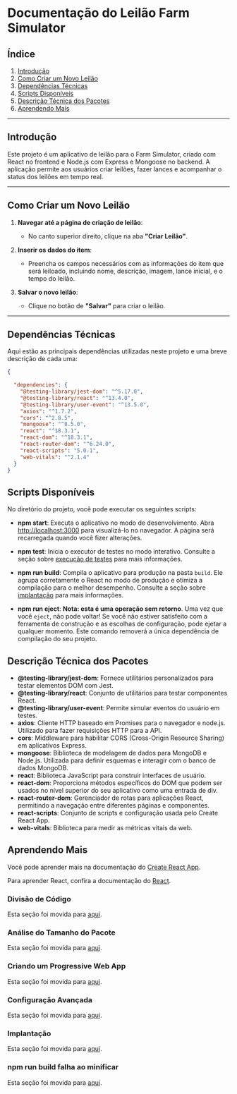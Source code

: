 # Documentação do Leilão Farm Simulator

## Índice

1. [Introdução](#introdução)
2. [Como Criar um Novo Leilão](#como-criar-um-novo-leilão)
3. [Dependências Técnicas](#dependências-técnicas)
4. [Scripts Disponíveis](#scripts-disponíveis)
5. [Descrição Técnica dos Pacotes](#descrição-técnica-dos-pacotes)
6. [Aprendendo Mais](#aprendendo-mais)

---

## Introdução

Este projeto é um aplicativo de leilão para o Farm Simulator, criado com React no frontend e Node.js com Express e Mongoose no backend. A aplicação permite aos usuários criar leilões, fazer lances e acompanhar o status dos leilões em tempo real.

---

## Como Criar um Novo Leilão

1. **Navegar até a página de criação de leilão**:
   - No canto superior direito, clique na aba **"Criar Leilão"**.

2. **Inserir os dados do item**:
   - Preencha os campos necessários com as informações do item que será leiloado, incluindo nome, descrição, imagem, lance inicial, e o tempo do leilão.

3. **Salvar o novo leilão**:
   - Clique no botão de **"Salvar"** para criar o leilão.

---

## Dependências Técnicas

Aqui estão as principais dependências utilizadas neste projeto e uma breve descrição de cada uma:

```json
{
  
  "dependencies": {
    "@testing-library/jest-dom": "^5.17.0",
    "@testing-library/react": "^13.4.0",
    "@testing-library/user-event": "^13.5.0",
    "axios": "^1.7.2",
    "cors": "^2.8.5",
    "mongoose": "^8.5.0",
    "react": "^18.3.1",
    "react-dom": "^18.3.1",
    "react-router-dom": "^6.24.0",
    "react-scripts": "5.0.1",
    "web-vitals": "^2.1.4"
  }
}
```
## Scripts Disponíveis

No diretório do projeto, você pode executar os seguintes scripts:

- **npm start**: Executa o aplicativo no modo de desenvolvimento. Abra [http://localhost:3000](http://localhost:3000) para visualizá-lo no navegador. A página será recarregada quando você fizer alterações.

- **npm test**: Inicia o executor de testes no modo interativo. Consulte a seção sobre [execução de testes](https://facebook.github.io/create-react-app/docs/running-tests) para mais informações.

- **npm run build**: Compila o aplicativo para produção na pasta `build`. Ele agrupa corretamente o React no modo de produção e otimiza a compilação para o melhor desempenho. Consulte a seção sobre [implantação](https://facebook.github.io/create-react-app/docs/deployment) para mais informações.

- **npm run eject**: **Nota: esta é uma operação sem retorno**. Uma vez que você `eject`, não pode voltar! Se você não estiver satisfeito com a ferramenta de construção e as escolhas de configuração, pode ejetar a qualquer momento. Este comando removerá a única dependência de compilação do seu projeto.

## Descrição Técnica dos Pacotes

- **@testing-library/jest-dom**: Fornece utilitários personalizados para testar elementos DOM com Jest.
- **@testing-library/react**: Conjunto de utilitários para testar componentes React.
- **@testing-library/user-event**: Permite simular eventos do usuário em testes.
- **axios**: Cliente HTTP baseado em Promises para o navegador e node.js. Utilizado para fazer requisições HTTP para a API.
- **cors**: Middleware para habilitar CORS (Cross-Origin Resource Sharing) em aplicativos Express.
- **mongoose**: Biblioteca de modelagem de dados para MongoDB e Node.js. Utilizada para definir esquemas e interagir com o banco de dados MongoDB.
- **react**: Biblioteca JavaScript para construir interfaces de usuário.
- **react-dom**: Proporciona métodos específicos do DOM que podem ser usados no nível superior do seu aplicativo como uma entrada de div.
- **react-router-dom**: Gerenciador de rotas para aplicações React, permitindo a navegação entre diferentes páginas e componentes.
- **react-scripts**: Conjunto de scripts e configuração usada pelo Create React App.
- **web-vitals**: Biblioteca para medir as métricas vitais da web.

## Aprendendo Mais

Você pode aprender mais na documentação do [Create React App](https://facebook.github.io/create-react-app/docs/getting-started).

Para aprender React, confira a documentação do [React](https://reactjs.org/).

### Divisão de Código

Esta seção foi movida para [aqui](https://facebook.github.io/create-react-app/docs/code-splitting).

### Análise do Tamanho do Pacote

Esta seção foi movida para [aqui](https://facebook.github.io/create-react-app/docs/analyzing-the-bundle-size).

### Criando um Progressive Web App

Esta seção foi movida para [aqui](https://facebook.github.io/create-react-app/docs/making-a-progressive-web-app).

### Configuração Avançada

Esta seção foi movida para [aqui](https://facebook.github.io/create-react-app/docs/advanced-configuration).

### Implantação

Esta seção foi movida para [aqui](https://facebook.github.io/create-react-app/docs/deployment).

### npm run build falha ao minificar

Esta seção foi movida para [aqui](https://facebook.github.io/create-react-app/docs/troubleshooting#npm-run-build-fails-to-minify).
